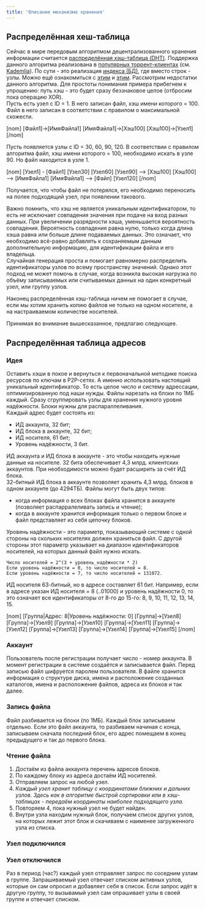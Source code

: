 ```yaml
---
title: 'Описание механизма хранения'
---
```


## Распределённая хеш-таблица
Сейчас в мире передовым алгоритмом децентрализованного хранения информации считается [распределённая хэш-таблица (DHT)](https://ru.wikipedia.org/wiki/Распределённая_хеш-таблица). Поддержка данного алгоритма реализована в [популярных торрент-клиентах](https://ru.wikibooks.org/wiki/BitTorrent/DHT) (см. [Kademlia](https://habr.com/post/107342/)). По сути - это реализация [индекса (БД)](https://ru.wikipedia.org/wiki/Индекс_(базы_данных)), где вместо строк - узлы. 
Можно ещё ознакомиться с [этим](https://ru.wikipedia.org/wiki/Быстрая_сортировка) и [этим](https://ru.wikipedia.org/wiki/Алгоритм_сортировки).
Рассмотрим недостатки данного алгоритма. Для простоты понимания примера прибегнем к упрощению: путь хэш - это будет сразу беззнаковое целое (отбросим пока операцию XOR).  
Пусть есть узел с ID = 1. В него записан файл, хэш имени которого = 100. Файл в него записан в соответствии с правилом о максимальной схожести.  

[nom]
[Файл1]->[ИмяФайла1]
[ИмяФайла1]->[Хэш100]
[Хэш100]->[Узел1]
[/nom]

Пусть появляется узлы с ID = 30, 60, 90, 120. В соответствии с правилом алгоритма файл, хэш имени которого = 100, необходимо искать в узле 90. Но файл находится в узле 1.

[nom]
[Узел1] - [Файл1]
[Узел30]
[Узел60]
[Узел90] --> [Хэш100]
[Хэш100] --> [ИмяФайла1]
[ИмяФайла1] --> [Файл]
[Узел120]
[/nom]

Получается, что чтобы файл не потерялся, его необходимо переносить на полее подходящий узел, при появлении такового.  
  
Важно помнить, что хэш не является уникальным идентификатором, то есть не исключает совпадения значения при подаче на вход разных данных. При увеличении разрядности хэша, уменьшается вероятность совпадения. Вероятность совпадения равна нулю, только когда длина хэша равна или больше длине подаваемых данных. Это означает, что необходимо всё-равно добавлять к сохраняемым данным дополнительную информацию, для идентификации файла и его владельца.  
Случайная генерация проста и помогает равномерно распределить идентификаторы узлов по всему пространству значений. Однако этот подход не может помочь в случае, когда возникла высокая нагрузка по объёму записываемых или считываемых данных на один конкретный узел, или группу узлов.

Наконец распределённая хэш-таблица ничем не помогает в случае, если мы хотим хранить копию файлов не только на одном носителе, а на настраиваемом количестве носителей.  
  
Принимая во внимание вышесказанное, предлагаю следующее.  

## Распределённая таблица адресов
### Идея
Оставить хэши в покое и вернуться к первоначальной методике поиска ресурсов по ключам в P2P-сетях. А именно использовать настоящий уникальный идентификатор. То есть целое число и систему адрессации, оптимизированную под наши нужды. Файлы нарезать на блоки по 1МБ каждый. Сразу сгруппировать узлы для хранения нужного уровня надёжности. Блоки нужны для распараллеливания.   
Каждый адрес будет состоять из:
* ИД аккаунта, 32 бит;
* ИД блока в аккаунте, 32 бит;
* ИД носителя, 61 бит;
* Уровень надёжности, 3 бит.
  
ИД аккаунта и ИД блока в аккаунте - это чтобы находить нужные данные на носителе. 32 бита обеспечивает 4,3 млрд. клиентских аккаунтов. При необходимости можно будет расширить за счёт ИД блока.  
32-битный ИД блока в аккаунте позволяет хранить 4,3 млрд. блоков в одном аккаунте (до 4294ТБ). Файлы могут быть двух типов:
* когда информация о всех блоках файла хранится в аккаунте (позволяет распарралеливать запись и чтение);
* когда в аккаунте хранится информация только о первом блоке и файл представляет из себя цепочку блоков.  

Уровень надёжности - это параметр, показывающий системе с одной стороны на скольких носителях должен храниться файл. С другой стороны этот параметр указывает на диапазон идентификаторов носителей, на которых данный файл нужно искать.  

```
Число носителей = 2^(3 + уровень_надёжности * 2)  
Если уровень надёжности = 0, то число носителей = 8.
Если уровень надёжности = 7, то число носителей = 131072.
```

ИД носителя 63-битный, но в адресе составляет 61 бит. Например, если в адресе указан ИД носителя = 8 (..01000) и уровень надёжности 0, то это означает все идентификаторы от 8-го до 15-го: 8, 9, 10, 11, 12, 13, 14, 15.

[nom]
[Группа|Адрес: 8|Уровень надёжности: 0]
[Группа]->[Узел8]
[Группа]->[Узел9]
[Группа]->[Узел10]
[Группа]->[Узел11]
[Группа]->[Узел12]
[Группа]->[Узел13]
[Группа]->[Узел14]
[Группа]->[Узел15]
[/nom]

### Аккаунт
Пользователь после регистрации получает число - номер аккаунта. В момент регистрации в системе создаётся и записывается файл. Перед записью файл шифруется паролем пользователя. В файле хранится информация о структуре диска, имена и расположение созданных каталогов, имена и расположение файлов, адреса их блоков и так далее.

### Запись файла
Файл разбивается на блоки (по 1МБ). Каждый блок записываем отдельно. Если это файл аккаунта, то разбиваем начиная с конца, записываем сначала последний блок, его адрес помещаем в конец предыдущего и так до первого блока.

### Чтение файла
1. Достаём из файла аккаунта перечень адресов блоков. 
2. По каждому блоку из адреса достаём ИД носителей. 
3. Отправляем запрос на любой узел.
4. _Каждый узел хранит таблицу с координатами ближних и дальних узлов. Здесь как в алгоритме быстрой сортировки или в хэш-таблицах - передаём координаты наиболее подходящего узла._
5. Повторяем 4, пока нужный узел не будет найден.
6. Внутри узла находим нужный блок, получаем список других узлов, на которых лежит этот блок и скачиваем с наименее загруженного узла из списка.

### Узел подключился

### Узел отключился
Раз в период (час?) каждый узел отправляет запрос по соседним узлам в группе. Запрашиваемый узел отвечает списком активных узлов, которые он сам опросил и добавляет себя в список. Если запрос идёт в другую группу, то вызывамый узел сам опрашивает узлы в своей группе и отвечает списком. 